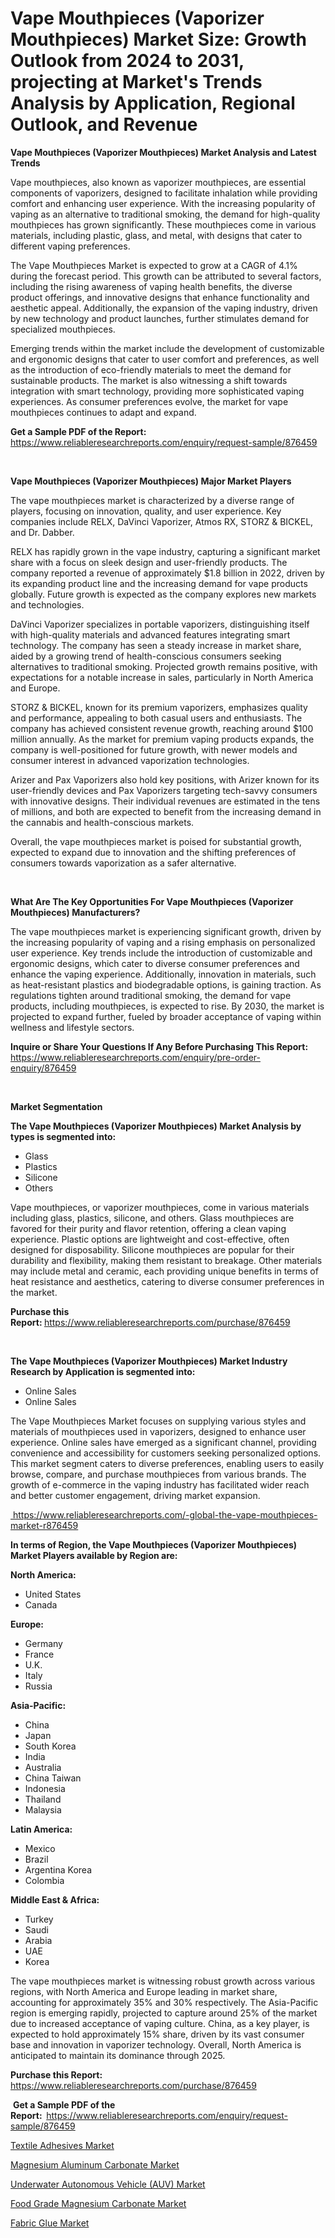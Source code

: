 <p><h1>Vape Mouthpieces (Vaporizer Mouthpieces) Market Size: Growth Outlook from 2024 to 2031, projecting at Market's Trends Analysis by Application, Regional Outlook, and Revenue</h1></p><p><strong>Vape Mouthpieces (Vaporizer Mouthpieces) Market Analysis and Latest Trends</strong></p>
<p><p>Vape mouthpieces, also known as vaporizer mouthpieces, are essential components of vaporizers, designed to facilitate inhalation while providing comfort and enhancing user experience. With the increasing popularity of vaping as an alternative to traditional smoking, the demand for high-quality mouthpieces has grown significantly. These mouthpieces come in various materials, including plastic, glass, and metal, with designs that cater to different vaping preferences.</p><p>The Vape Mouthpieces Market is expected to grow at a CAGR of 4.1% during the forecast period. This growth can be attributed to several factors, including the rising awareness of vaping health benefits, the diverse product offerings, and innovative designs that enhance functionality and aesthetic appeal. Additionally, the expansion of the vaping industry, driven by new technology and product launches, further stimulates demand for specialized mouthpieces. </p><p>Emerging trends within the market include the development of customizable and ergonomic designs that cater to user comfort and preferences, as well as the introduction of eco-friendly materials to meet the demand for sustainable products. The market is also witnessing a shift towards integration with smart technology, providing more sophisticated vaping experiences. As consumer preferences evolve, the market for vape mouthpieces continues to adapt and expand.</p></p>
<p><strong>Get a Sample PDF of the Report:&nbsp;</strong> <a href="https://www.reliableresearchreports.com/enquiry/request-sample/876459?utm_campaign=32&utm_medium=2&utm_source=Github&utm_content=ia&utm_term=03122024&utm_id=vape-mouthpieces-vaporizer-mouthpieces">https://www.reliableresearchreports.com/enquiry/request-sample/876459</a></p>
<p>&nbsp;</p>
<p><strong>Vape Mouthpieces (Vaporizer Mouthpieces) Major Market Players</strong></p>
<p><p>The vape mouthpieces market is characterized by a diverse range of players, focusing on innovation, quality, and user experience. Key companies include RELX, DaVinci Vaporizer, Atmos RX, STORZ & BICKEL, and Dr. Dabber.</p><p>RELX has rapidly grown in the vape industry, capturing a significant market share with a focus on sleek design and user-friendly products. The company reported a revenue of approximately $1.8 billion in 2022, driven by its expanding product line and the increasing demand for vape products globally. Future growth is expected as the company explores new markets and technologies.</p><p>DaVinci Vaporizer specializes in portable vaporizers, distinguishing itself with high-quality materials and advanced features integrating smart technology. The company has seen a steady increase in market share, aided by a growing trend of health-conscious consumers seeking alternatives to traditional smoking. Projected growth remains positive, with expectations for a notable increase in sales, particularly in North America and Europe.</p><p>STORZ & BICKEL, known for its premium vaporizers, emphasizes quality and performance, appealing to both casual users and enthusiasts. The company has achieved consistent revenue growth, reaching around $100 million annually. As the market for premium vaping products expands, the company is well-positioned for future growth, with newer models and consumer interest in advanced vaporization technologies.</p><p>Arizer and Pax Vaporizers also hold key positions, with Arizer known for its user-friendly devices and Pax Vaporizers targeting tech-savvy consumers with innovative designs. Their individual revenues are estimated in the tens of millions, and both are expected to benefit from the increasing demand in the cannabis and health-conscious markets.</p><p>Overall, the vape mouthpieces market is poised for substantial growth, expected to expand due to innovation and the shifting preferences of consumers towards vaporization as a safer alternative.</p></p>
<p>&nbsp;</p>
<p><strong>What Are The Key Opportunities For Vape Mouthpieces (Vaporizer Mouthpieces) Manufacturers?</strong></p>
<p><p>The vape mouthpieces market is experiencing significant growth, driven by the increasing popularity of vaping and a rising emphasis on personalized user experience. Key trends include the introduction of customizable and ergonomic designs, which cater to diverse consumer preferences and enhance the vaping experience. Additionally, innovation in materials, such as heat-resistant plastics and biodegradable options, is gaining traction. As regulations tighten around traditional smoking, the demand for vape products, including mouthpieces, is expected to rise. By 2030, the market is projected to expand further, fueled by broader acceptance of vaping within wellness and lifestyle sectors.</p></p>
<p><strong>Inquire or Share Your Questions If Any Before Purchasing This Report:</strong> <a href="https://www.reliableresearchreports.com/enquiry/pre-order-enquiry/876459?utm_campaign=32&utm_medium=2&utm_source=Github&utm_content=ia&utm_term=03122024&utm_id=vape-mouthpieces-vaporizer-mouthpieces">https://www.reliableresearchreports.com/enquiry/pre-order-enquiry/876459</a></p>
<p>&nbsp;</p>
<p><strong>Market Segmentation</strong></p>
<p><strong>The Vape Mouthpieces (Vaporizer Mouthpieces) Market Analysis by types is segmented into:</strong></p>
<p><ul><li>Glass</li><li>Plastics</li><li>Silicone</li><li>Others</li></ul></p>
<p><p>Vape mouthpieces, or vaporizer mouthpieces, come in various materials including glass, plastics, silicone, and others. Glass mouthpieces are favored for their purity and flavor retention, offering a clean vaping experience. Plastic options are lightweight and cost-effective, often designed for disposability. Silicone mouthpieces are popular for their durability and flexibility, making them resistant to breakage. Other materials may include metal and ceramic, each providing unique benefits in terms of heat resistance and aesthetics, catering to diverse consumer preferences in the market.</p></p>
<p><strong>Purchase this Report:&nbsp;</strong><a href="https://www.reliableresearchreports.com/purchase/876459?utm_campaign=32&utm_medium=2&utm_source=Github&utm_content=ia&utm_term=03122024&utm_id=vape-mouthpieces-vaporizer-mouthpieces">https://www.reliableresearchreports.com/purchase/876459</a></p>
<p>&nbsp;</p>
<p><strong>The Vape Mouthpieces (Vaporizer Mouthpieces) Market Industry Research by Application is segmented into:</strong></p>
<p><ul><li>Online Sales</li><li>Online Sales</li></ul></p>
<p><p>The Vape Mouthpieces Market focuses on supplying various styles and materials of mouthpieces used in vaporizers, designed to enhance user experience. Online sales have emerged as a significant channel, providing convenience and accessibility for customers seeking personalized options. This market segment caters to diverse preferences, enabling users to easily browse, compare, and purchase mouthpieces from various brands. The growth of e-commerce in the vaping industry has facilitated wider reach and better customer engagement, driving market expansion.</p></p>
<p><a href="https://www.reliableresearchreports.com/-global-the-vape-mouthpieces-market-r876459?utm_campaign=32&utm_medium=2&utm_source=Github&utm_content=ia&utm_term=03122024&utm_id=vape-mouthpieces-vaporizer-mouthpieces">&nbsp;https://www.reliableresearchreports.com/-global-the-vape-mouthpieces-market-r876459</a></p>
<p><strong>In terms of Region, the Vape Mouthpieces (Vaporizer Mouthpieces) Market Players available by Region are:</strong></p>
<p>
    <p> <strong> North America: </strong>
        <ul>
            <li>United States</li>
            <li>Canada</li>
        </ul>
        </p> 
    <p> <strong> Europe: </strong>
        <ul>
            <li>Germany</li>
            <li>France</li>
            <li>U.K.</li>
            <li>Italy</li>
            <li>Russia</li>
        </ul>
        </p> 
    <p> <strong> Asia-Pacific: </strong>
        <ul>
            <li>China</li>
            <li>Japan</li>
            <li>South Korea</li>
            <li>India</li>
            <li>Australia</li>
            <li>China Taiwan</li>
            <li>Indonesia</li>
            <li>Thailand</li>
            <li>Malaysia</li>
        </ul>
        </p> 
    <p> <strong> Latin America: </strong>
        <ul>
            <li>Mexico</li>
            <li>Brazil</li>
            <li>Argentina Korea</li>
            <li>Colombia</li>
        </ul>
        </p> 
    <p> <strong> Middle East & Africa: </strong>
        <ul>
            <li>Turkey</li>
            <li>Saudi</li>
            <li>Arabia</li>
            <li>UAE</li>
            <li>Korea</li>
        </ul>
    </p>
    </p>
<p><p>The vape mouthpieces market is witnessing robust growth across various regions, with North America and Europe leading in market share, accounting for approximately 35% and 30% respectively. The Asia-Pacific region is emerging rapidly, projected to capture around 25% of the market due to increased acceptance of vaping culture. China, as a key player, is expected to hold approximately 15% share, driven by its vast consumer base and innovation in vaporizer technology. Overall, North America is anticipated to maintain its dominance through 2025.</p></p>
<p><strong>Purchase this Report: </strong><a href="https://www.reliableresearchreports.com/purchase/876459?utm_campaign=32&utm_medium=2&utm_source=Github&utm_content=ia&utm_term=03122024&utm_id=vape-mouthpieces-vaporizer-mouthpieces">https://www.reliableresearchreports.com/purchase/876459</a></p>
<p>&nbsp;<strong>Get a Sample PDF of the Report:&nbsp;&nbsp;</strong><a href="https://www.reliableresearchreports.com/enquiry/request-sample/876459?utm_campaign=32&utm_medium=2&utm_source=Github&utm_content=ia&utm_term=03122024&utm_id=vape-mouthpieces-vaporizer-mouthpieces">https://www.reliableresearchreports.com/enquiry/request-sample/876459</a></p>
<p><strong></strong></p>
<p><p><a href="https://www.linkedin.com/pulse/textile-adhesives-market-overview-forecast-2024-2031-detailed-jfmhc?utm_campaign=32&utm_medium=2&utm_source=Github&utm_content=ia&utm_term=03122024&utm_id=vape-mouthpieces-vaporizer-mouthpieces">Textile Adhesives Market</a></p><p><a href="https://issuu.com/reportprime-2/docs/magnesium-aluminum-carbonate-market-size-2030.pptx?utm_campaign=32&utm_medium=2&utm_source=Github&utm_content=ia&utm_term=03122024&utm_id=vape-mouthpieces-vaporizer-mouthpieces">Magnesium Aluminum Carbonate Market</a></p><p><a href="https://github.com/rahu1506/Market-Research-Report-List-6/blob/main/underwater-autonomous-vehicle-auv-market.md?utm_campaign=32&utm_medium=2&utm_source=Github&utm_content=ia&utm_term=03122024&utm_id=vape-mouthpieces-vaporizer-mouthpieces">Underwater Autonomous Vehicle (AUV) Market</a></p><p><a href="https://issuu.com/reportprime-2/docs/food-grade-magnesium-carbonate-market-size-2030.pp?utm_campaign=32&utm_medium=2&utm_source=Github&utm_content=ia&utm_term=03122024&utm_id=vape-mouthpieces-vaporizer-mouthpieces">Food Grade Magnesium Carbonate Market</a></p><p><a href="https://www.linkedin.com/pulse/fabric-glue-market-size-share-growth-analysis-type-application-mpyrc?utm_campaign=32&utm_medium=2&utm_source=Github&utm_content=ia&utm_term=03122024&utm_id=vape-mouthpieces-vaporizer-mouthpieces">Fabric Glue Market</a></p></p>
